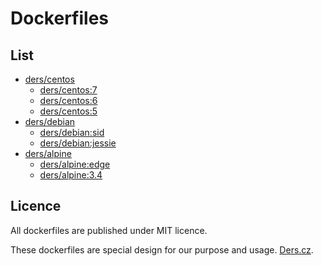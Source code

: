 # Dockerfiles

## List

- [ders/centos](centos)
	- [ders/centos:7](centos/7)
	- [ders/centos:6](centos/6)
	- [ders/centos:5](centos/5)
- [ders/debian](debian)
	- [ders/debian:sid](debian/sid)
	- [ders/debian:jessie](debian/jessie)
- [ders/alpine](alpine)
	- [ders/alpine:edge](alpine/edge)
	- [ders/alpine:3.4](alpine/3.4)

## Licence

All dockerfiles are published under MIT licence.

These dockerfiles are special design for our purpose and usage. [Ders.cz](https://www.ders.cz).
